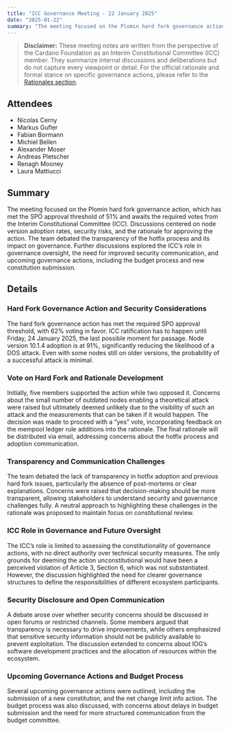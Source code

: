 ```yaml
---
title: "ICC Governance Meeting - 22 January 2025"
date: "2025-01-22"
summary: "The meeting focused on the Plomin hard fork governance action, which has met the SPO approval threshold of 51% and awaits the required votes from the Interim Constitutional Committee (ICC). Discussions centered on node version adoption rates, security risks, and the rationale for approving the action. The team debated the transparency of the hotfix process and its impact on governance. Further discussions explored the ICC’s role in governance oversight, the need for improved security communication, and upcoming governance actions, including the budget process and new constitution submission."
---
```


> **Disclaimer:** These meeting notes are written from the perspective of the Cardano Foundation as an Interim Constitutional Committee (ICC) member. They summarize internal discussions and deliberations but do not capture every viewpoint or detail. For the official rationale and formal stance on specific governance actions, please refer to the [Rationales section](../Rationales/README.md).

## Attendees  

- Nicolas Cerny
- Markus Gufler
- Fabian Bormann  
- Michiel Bellen
- Alexander Moser
- Andreas Pletscher  
- Renagh Mooney
- Laura Mattiucci  

## Summary  

The meeting focused on the Plomin hard fork governance action, which has met the SPO approval threshold of 51% and awaits the required votes from the Interim Constitutional Committee (ICC). Discussions centered on node version adoption rates, security risks, and the rationale for approving the action. The team debated the transparency of the hotfix process and its impact on governance. Further discussions explored the ICC’s role in governance oversight, the need for improved security communication, and upcoming governance actions, including the budget process and new constitution submission.

## Details  

### Hard Fork Governance Action and Security Considerations

The hard fork governance action has met the required SPO approval threshold, with 62% voting in favor. ICC ratification has to happen until Friday, 24 January 2025, the last possible moment for passage. Node version 10.1.4 adoption is at 91%, significantly reducing the likelihood of a DOS attack. Even with some nodes still on older versions, the probability of a successful attack is minimal.

### Vote on Hard Fork and Rationale Development

Initially, five members supported the action while two opposed it. Concerns about the small number of outdated nodes enabling a theoretical attack were raised but ultimately deemed unlikely due to the visibility of such an attack and the measurements that can be taken if it would happen. The decision was made to proceed with a “yes” vote, incorporating feedback on the mempool ledger rule additions into the rationale. The final rationale will be distributed via email, addressing concerns about the hotfix process and adoption communication.

### Transparency and Communication Challenges

The team debated the lack of transparency in hotfix adoption and previous hard fork issues, particularly the absence of post-mortems or clear explanations. Concerns were raised that decision-making should be more transparent, allowing stakeholders to understand security and governance challenges fully. A neutral approach to highlighting these challenges in the rationale was proposed to maintain focus on constitutional review.

### ICC Role in Governance and Future Oversight

The ICC’s role is limited to assessing the constitutionality of governance actions, with no direct authority over technical security measures. The only grounds for deeming the action unconstitutional would have been a perceived violation of Article 3, Section 6, which was not substantiated. However, the discussion highlighted the need for clearer governance structures to define the responsibilities of different ecosystem participants.

### Security Disclosure and Open Communication

A debate arose over whether security concerns should be discussed in open forums or restricted channels. Some members argued that transparency is necessary to drive improvements, while others emphasized that sensitive security information should not be publicly available to prevent exploitation. The discussion extended to concerns about IOG’s software development practices and the allocation of resources within the ecosystem.

### Upcoming Governance Actions and Budget Process

Several upcoming governance actions were outlined, including the submission of a new constitution, and the net change limit info action. The budget process was also discussed, with concerns about delays in budget submission and the need for more structured communication from the budget committee. 
